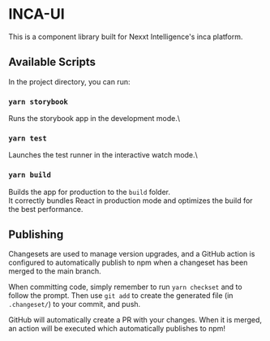 # INCA-UI

This is a component library built for Nexxt Intelligence's inca platform.

## Available Scripts

In the project directory, you can run:

### `yarn storybook`

Runs the storybook app in the development mode.\

### `yarn test`

Launches the test runner in the interactive watch mode.\

### `yarn build`

Builds the app for production to the `build` folder.\
It correctly bundles React in production mode and optimizes the build for the best performance.

## Publishing

Changesets are used to manage version upgrades, and a GitHub action is configured to automatically publish to npm when a changeset has been merged to the main branch.

When committing code, simply remember to run `yarn checkset` and to follow the prompt. Then use `git add` to create the generated file (in `.changeset/`) to your commit, and push.

GitHub will automatically create a PR with your changes. When it is merged, an action will be executed which automatically publishes to npm!
